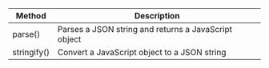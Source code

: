 | Method      | Description                                          |
| ----------- | ---------------------------------------------------- |
| parse()     | Parses a JSON string and returns a JavaScript object |
| stringify() | Convert a JavaScript object to a JSON string         |
